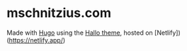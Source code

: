 # mschnitzius.com

Made with [Hugo](https://gohugo.io/) using the [Hallo theme](https://themes.gohugo.io/hallo-hugo/), hosted on [Netlify])(https://netlify.app/)